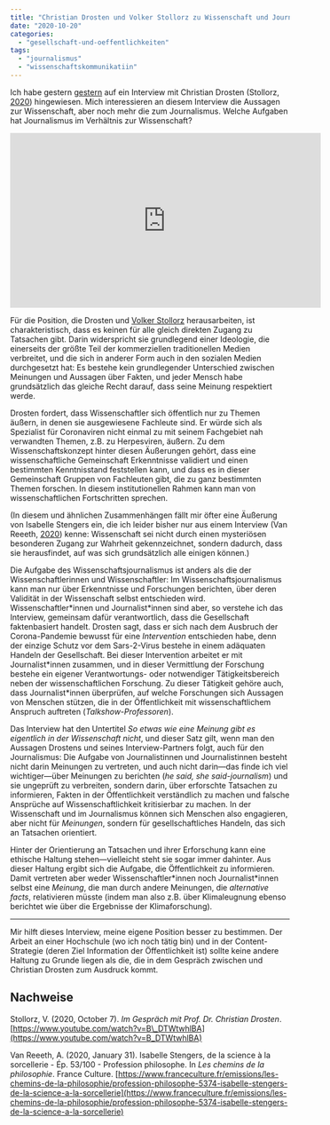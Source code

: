 ```yaml
---
title: "Christian Drosten und Volker Stollorz zu Wissenschaft und Journalismus"
date: "2020-10-20"
categories: 
  - "gesellschaft-und-oeffentlichkeiten"
tags: 
  - "journalismus"
  - "wissenschaftskommunikatiin"
---
```


Ich habe gestern [gestern](https://wittenbrink.net/lostandfound/ausgezeichnetes-interview-mit-c_drosten-zu-wissenschaftsjournalismus-und-wissenschaftskommunikation/ "- Lost and Found") auf ein Interview mit Christian Drosten (Stollorz, [2020](#ref-stollorzImGesprachMit2020)) hingewiesen. Mich interessieren an diesem Interview die Aussagen zur Wissenschaft, aber noch mehr die zum Journalismus. Welche Aufgaben hat Journalismus im Verhältnis zur Wissenschaft?

<iframe width="560" height="315" src="https://www.youtube.com/embed/B_DTWtwhlBA" frameborder="0" allow="accelerometer; autoplay; clipboard-write; encrypted-media; gyroscope; picture-in-picture" allowfullscreen></iframe>

Für die Position, die Drosten und [Volker Stollorz](https://www.sciencemediacenter.de/das-smc/team/ "Team | Science Media Center Germany") herausarbeiten, ist charakteristisch, dass es keinen für alle gleich direkten Zugang zu Tatsachen gibt. Darin widerspricht sie grundlegend einer Ideologie, die einerseits der größte Teil der kommerziellen traditionellen Medien verbreitet, und die sich in anderer Form auch in den sozialen Medien durchgesetzt hat: Es bestehe kein grundlegender Unterschied zwischen Meinungen und Aussagen über Fakten, und jeder Mensch habe grundsätzlich das gleiche Recht darauf, dass seine Meinung respektiert werde.

Drosten fordert, dass Wissenschaftler sich öffentlich nur zu Themen äußern, in denen sie ausgewiesene Fachleute sind. Er würde sich als Spezialist für Coronaviren nicht einmal zu mit seinem Fachgebiet nah verwandten Themen, z.B. zu Herpesviren, äußern. Zu dem Wissenschaftskonzept hinter diesen Äußerungen gehört, dass eine wissenschaftliche Gemeinschaft Erkenntnisse validiert und einen bestimmten Kenntnisstand feststellen kann, und dass es in dieser Gemeinschaft Gruppen von Fachleuten gibt, die zu ganz bestimmten Themen forschen. In diesem institutionellen Rahmen kann man von wissenschaftlichen Fortschritten sprechen.

(In diesem und ähnlichen Zusammenhängen fällt mir öfter eine Äußerung von Isabelle Stengers ein, die ich leider bisher nur aus einem Interview (Van Reeeth, [2020](#ref-vanreeethIsabelleStengersScience2020)) kenne: Wissenschaft sei nicht durch einen mysteriösen besonderen Zugang zur Wahrheit gekennzeichnet, sondern dadurch, dass sie herausfindet, auf was sich grundsätzlich alle einigen können.)

Die Aufgabe des Wissenschaftsjournalismus ist anders als die der Wissenschaftlerinnen und Wissenschaftler: Im Wissenschaftsjournalismus kann man nur über Erkenntnisse und Forschungen berichten, über deren Validität in der Wissenschaft selbst entschieden wird. Wissenschaftler\*innen und Journalist\*innen sind aber, so verstehe ich das Interview, gemeinsam dafür verantwortlich, dass die Gesellschaft faktenbasiert handelt. Drosten sagt, dass er sich nach dem Ausbruch der Corona-Pandemie bewusst für eine _Intervention_ entschieden habe, denn der einzige Schutz vor dem Sars-2-Virus bestehe in einem adäquaten Handeln der Gesellschaft. Bei dieser Intervention arbeitet er mit Journalist\*innen zusammen, und in dieser Vermittlung der Forschung bestehe ein eigener Verantwortungs- oder notwendiger Tätigkeitsbereich neben der wissenschaftlichen Forschung. Zu dieser Tätigkeit gehöre auch, dass Journalist\*innen überprüfen, auf welche Forschungen sich Aussagen von Menschen stützen, die in der Öffentlichkeit mit wissenschaftlichem Anspruch auftreten (_Talkshow-Professoren_).

Das Interview hat den Untertitel _So etwas wie eine Meinung gibt es eigentlich in der Wissenschaft nicht_, und dieser Satz gilt, wenn man den Aussagen Drostens und seines Interview-Partners folgt, auch für den Journalismus: Die Aufgabe von Journalistinnen und Journalistinnen besteht nicht darin Meinungen zu vertreten, und auch nicht darin—das finde ich viel wichtiger—über Meinungen zu berichten (_he said, she said-journalism_) und sie ungeprüft zu verbreiten, sondern darin, über erforschte Tatsachen zu informieren, Fakten in der Öffentlichkeit verständlich zu machen und falsche Ansprüche auf Wissenschaftlichkeit kritisierbar zu machen. In der Wissenschaft und im Journalismus können sich Menschen also engagieren, aber nicht für _Meinungen_, sondern für gesellschaftliches Handeln, das sich an Tatsachen orientiert.

Hinter der Orientierung an Tatsachen und ihrer Erforschung kann eine ethische Haltung stehen—vielleicht steht sie sogar immer dahinter. Aus dieser Haltung ergibt sich die Aufgabe, die Öffentlichkeit zu informieren. Damit vertreten aber weder Wissenschaftler\*innen noch Journalist\*innen selbst eine _Meinung_, die man durch andere Meinungen, die _alternative facts_, relativieren müsste (indem man also z.B. über Klimaleugnung ebenso berichtet wie über die Ergebnisse der Klimaforschung).

* * *

Mir hilft dieses Interview, meine eigene Position besser zu bestimmen. Der Arbeit an einer Hochschule (wo ich noch tätig bin) und in der Content-Strategie (deren Ziel Information der Öffentlichkeit ist) sollte keine andere Haltung zu Grunde liegen als die, die in dem Gespräch zwischen und Christian Drosten zum Ausdruck kommt.

## Nachweise

Stollorz, V. (2020, October 7). _Im Gespräch mit Prof. Dr. Christian Drosten_. [https://www.youtube.com/watch?v=B\_DTWtwhlBA](https://www.youtube.com/watch?v=B_DTWtwhlBA)

Van Reeeth, A. (2020, January 31). Isabelle Stengers, de la science à la sorcellerie - Ép. 53/100 - Profession philosophe. In _Les chemins de la philosophie_. France Culture. [https://www.franceculture.fr/emissions/les-chemins-de-la-philosophie/profession-philosophe-5374-isabelle-stengers-de-la-science-a-la-sorcellerie](https://www.franceculture.fr/emissions/les-chemins-de-la-philosophie/profession-philosophe-5374-isabelle-stengers-de-la-science-a-la-sorcellerie)

